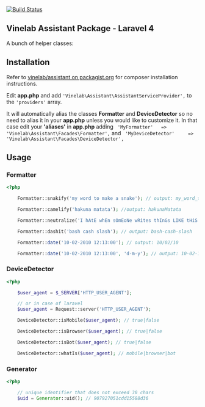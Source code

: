 [![Build Status](https://travis-ci.org/Vinelab/assistant.png?branch=master)](https://travis-ci.org/Vinelab/assistant)

## Vinelab Assistant Package - Laravel 4

A bunch of helper classes:

Installation
------------

Refer to [vinelab/assistant on packagist.org](https://packagist.org/packages/vinelab/assistant) for composer installation instructions.

Edit **app.php** and add ```'Vinelab\Assistant\AssistantServiceProvider',``` to the ```'providers'``` array.

It will automatically alias the classes **Formatter** and **DeviceDetector** so no need to alias it in your **app.php** unless you would like to customize it. In that case edit your **'aliases'** in **app.php** adding ``` 'MyFormatter'	  => 'Vinelab\Assistant\Facades\Formatter',``` and ``` 'MyDeviceDetector'	  => 'Vinelab\Assistant\Facades\DeviceDetector',```

## Usage

### Formatter

```php
<?php

	Formatter::snakify('my word to make a snake'); // output: my_word_to_make_a_snake

	Formatter::camelify('hakuna matata'); //output: hakunaMatata

	Formatter::neutralize('I hAtE whEn sOmEoNe wRites thInGs LIKE tHiS'); // output: ihatewhensomeonewritesthingslikethis

	Formatter::dashit('bash cash slash'); // output: bash-cash-slash

	Formatter::date('10-02-2010 12:13:00'); // output: 10/02/10

	Formatter::date('10-02-2010 12:13:00', 'd-m-y'); // output: 10-02-10
```

### DeviceDetector

```php
<?php

	$user_agent = $_SERVER['HTTP_USER_AGENT'];

	// or in case of laravel
	$user_agent = Request::server('HTTP_USER_AGENT');

	DeviceDetector::isMobile($user_agent); // true|false

	DeviceDetector::isBrowser($user_agent); // true|false

	DeviceDetector::isBot($user_agent); // true|false

	DeviceDetector::whatIs($user_agent); // mobile|browser|bot

```

### Generator

```php
<?php

	// unique identifier that does not exceed 30 chars
	$uid = Generator::uid(); // 907927051cdd15588d36
```